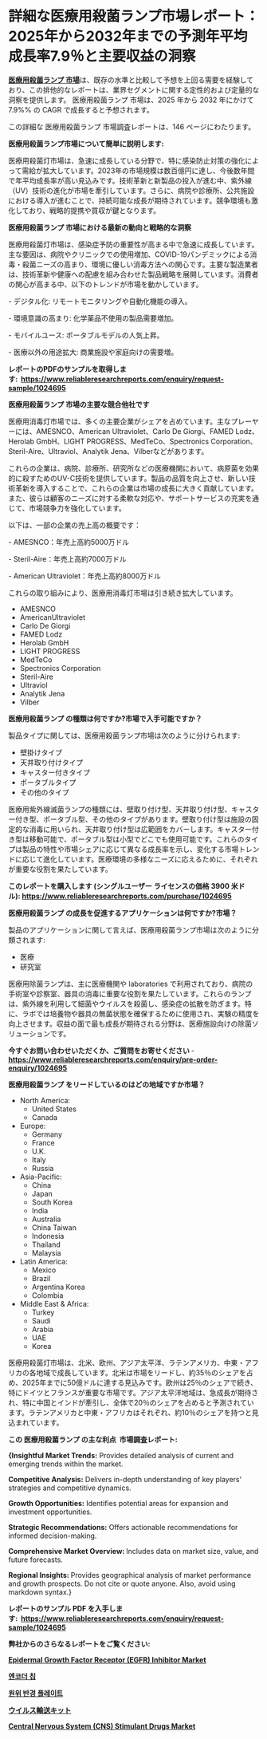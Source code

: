 <p><h1>詳細な医療用殺菌ランプ市場レポート：2025年から2032年までの予測年平均成長率7.9％と主要収益の洞察</h1></p><p data-sourcepos="1:1-1:157"><strong><a href="https://www.reliableresearchreports.com/medical-germicidal-lamp-r1024695?utm_campaign=107&utm_medium=36&utm_source=Github&utm_content=ia&utm_term=09032025&utm_id=medical-germicidal-lamp">医療用殺菌ランプ 市場</a></strong>は、既存の水準と比較して予想を上回る需要を経験しており、この排他的なレポートは、業界セグメントに関する定性的および定量的な洞察を提供します。 医療用殺菌ランプ 市場は、2025 年から 2032 年にかけて 7.9%% の CAGR で成長すると予想されます。</p>
<p data-sourcepos="3:1-3:50">この詳細な 医療用殺菌ランプ 市場調査レポートは、146 ページにわたります。</p>
<p><strong>医療用殺菌ランプ市場について簡単に説明します:</strong></p>
<p><p>医療用殺菌灯市場は、急速に成長している分野で、特に感染防止対策の強化によって需給が拡大しています。2023年の市場規模は数百億円に達し、今後数年間で年平均成長率が高い見込みです。技術革新と新製品の投入が進む中、紫外線（UV）技術の進化が市場を牽引しています。さらに、病院や診療所、公共施設における導入が進むことで、持続可能な成長が期待されています。競争環境も激化しており、戦略的提携や買収が鍵となります。</p></p>
<p><strong>医療用殺菌ランプ 市場における最新の動向と戦略的な洞察</strong></p>
<p><p>医療用殺菌灯市場は、感染症予防の重要性が高まる中で急速に成長しています。主な要因は、病院やクリニックでの使用増加、COVID-19パンデミックによる消毒・殺菌ニーズの高まり、環境に優しい消毒方法への関心です。主要な製造業者は、技術革新や健康への配慮を組み合わせた製品戦略を展開しています。消費者の関心が高まる中、以下のトレンドが市場を動かしています。</p><p>- デジタル化: リモートモニタリングや自動化機能の導入。</p><p>- 環境意識の高まり: 化学薬品不使用の製品需要増加。</p><p>- モバイルユース: ポータブルモデルの人気上昇。</p><p>- 医療以外の用途拡大: 商業施設や家庭向けの需要増。</p></p>
<p><strong>レポートのPDFのサンプルを取得します</strong><strong>:&nbsp;&nbsp;<a href="https://www.reliableresearchreports.com/enquiry/request-sample/1024695?utm_campaign=107&utm_medium=36&utm_source=Github&utm_content=ia&utm_term=09032025&utm_id=medical-germicidal-lamp">https://www.reliableresearchreports.com/enquiry/request-sample/1024695</a></strong></p>
<p><strong>医療用殺菌ランプ 市場の主要な競合他社です</strong></p>
<p><p>医療用消毒灯市場では、多くの主要企業がシェアを占めています。主なプレーヤーには、AMESNCO、American Ultraviolet、Carlo De Giorgi、FAMED Lodz、Herolab GmbH、LIGHT PROGRESS、MedTeCo、Spectronics Corporation、Steril-Aire、Ultraviol、Analytik Jena、Vilberなどがあります。</p><p>これらの企業は、病院、診療所、研究所などの医療機関において、病原菌を効果的に殺すためのUV-C技術を提供しています。製品の品質を向上させ、新しい技術革新を導入することで、これらの企業は市場の成長に大きく貢献しています。また、彼らは顧客のニーズに対する柔軟な対応や、サポートサービスの充実を通じて、市場競争力を強化しています。</p><p>以下は、一部の企業の売上高の概要です：</p><p>- AMESNCO：年売上高約5000万ドル</p><p>- Steril-Aire：年売上高約7000万ドル</p><p>- American Ultraviolet：年売上高約8000万ドル</p><p>これらの取り組みにより、医療用消毒灯市場は引き続き拡大しています。</p></p>
<p><ul><li>AMESNCO</li><li>AmericanUltraviolet</li><li>Carlo De Giorgi</li><li>FAMED Lodz</li><li>Herolab GmbH</li><li>LIGHT PROGRESS</li><li>MedTeCo</li><li>Spectronics Corporation</li><li>Steril-Aire</li><li>Ultraviol</li><li>Analytik Jena</li><li>Vilber</li></ul></p>
<p><strong>医療用殺菌ランプ の種類は何ですか?市場で入手可能ですか？</strong></p>
<p>製品タイプに関しては、医療用殺菌ランプ市場は次のように分けられます:</p>
<p><ul><li>壁掛けタイプ</li><li>天井取り付けタイプ</li><li>キャスター付きタイプ</li><li>ポータブルタイプ</li><li>その他のタイプ</li></ul></p>
<p><p>医療用紫外線滅菌ランプの種類には、壁取り付け型、天井取り付け型、キャスター付き型、ポータブル型、その他のタイプがあります。壁取り付け型は施設の固定的な消毒に用いられ、天井取り付け型は広範囲をカバーします。キャスター付き型は移動可能で、ポータブル型は小型でどこでも使用可能です。これらのタイプは製品の特性や市場シェアに応じて異なる成長率を示し、変化する市場トレンドに応じて進化しています。医療環境の多様なニーズに応えるために、それぞれが重要な役割を果たしています。</p></p>
<p><strong>このレポートを購入します (シングルユーザー ライセンスの価格 3900 米ドル):&nbsp;<a href="https://www.reliableresearchreports.com/purchase/1024695?utm_campaign=107&utm_medium=36&utm_source=Github&utm_content=ia&utm_term=09032025&utm_id=medical-germicidal-lamp">https://www.reliableresearchreports.com/purchase/1024695</a></strong></p>
<p><strong>医療用殺菌ランプ の成長を促進するアプリケーションは何ですか?市場？</strong></p>
<p>製品のアプリケーションに関して言えば、医療用殺菌ランプ市場は次のように分類されます:</p>
<p><ul><li>医療</li><li>研究室</li></ul></p>
<p><p>医療用除菌ランプは、主に医療機関や laboratories で利用されており、病院の手術室や診察室、器具の消毒に重要な役割を果たしています。これらのランプは、紫外線を利用して細菌やウイルスを殺菌し、感染症の拡散を防ぎます。特に、ラボでは培養物や器具の無菌状態を確保するために使用され、実験の精度を向上させます。収益の面で最も成長が期待される分野は、医療施設向けの除菌ソリューションです。</p></p>
<p><strong>今すぐお問い合わせいただくか、ご質問をお寄せください</strong><strong>&nbsp;</strong>-<strong><a href="https://www.reliableresearchreports.com/enquiry/pre-order-enquiry/1024695?utm_campaign=107&utm_medium=36&utm_source=Github&utm_content=ia&utm_term=09032025&utm_id=medical-germicidal-lamp">https://www.reliableresearchreports.com/enquiry/pre-order-enquiry/1024695</a></strong></p>
<p><strong>医療用殺菌ランプ をリードしているのはどの地域ですか市場？</strong></p>
<p><ul>
    <li>
        North America:
        <ul>
            <li>United States</li>
            <li>Canada</li>
        </ul>
    </li>
    <li>
        Europe:
        <ul>
            <li>Germany</li>
            <li>France</li>
            <li>U.K.</li>
            <li>Italy</li>
            <li>Russia</li>
        </ul>
    </li>
    <li>
        Asia-Pacific:
        <ul>
            <li>China</li>
            <li>Japan</li>
            <li>South Korea</li>
            <li>India</li>
            <li>Australia</li>
            <li>China Taiwan</li>
            <li>Indonesia</li>
            <li>Thailand</li>
            <li>Malaysia</li>
        </ul>
    </li>
    <li>
        Latin America:
        <ul>
            <li>Mexico</li>
            <li>Brazil</li>
            <li>Argentina Korea</li>
            <li>Colombia</li>
        </ul>
    </li>
    <li>
        Middle East & Africa:
        <ul>
            <li>Turkey</li>
            <li>Saudi</li>
            <li>Arabia</li>
            <li>UAE</li>
            <li>Korea</li>
        </ul>
    </li>
    </ul></p>
<p><p>医療用殺菌灯市場は、北米、欧州、アジア太平洋、ラテンアメリカ、中東・アフリカの各地域で成長しています。北米は市場をリードし、約35％のシェアを占め、2025年までに50億ドルに達する見込みです。欧州は25％のシェアで続き、特にドイツとフランスが重要な市場です。アジア太平洋地域は、急成長が期待され、特に中国とインドが牽引し、全体で20％のシェアを占めると予測されています。ラテンアメリカと中東・アフリカはそれぞれ、約10％のシェアを持つと見込まれています。</p></p>
<p><strong>この 医療用殺菌ランプ の主な利点&nbsp; 市場調査レポート:</strong></p>
<p><strong>{Insightful Market Trends:</strong> Provides detailed analysis of current and emerging trends within the market.</p>
<p><strong>Competitive Analysis:</strong> Delivers in-depth understanding of key players' strategies and competitive dynamics.</p>
<p><strong>Growth Opportunities:</strong> Identifies potential areas for expansion and investment opportunities.</p>
<p><strong>Strategic Recommendations:</strong> Offers actionable recommendations for informed decision-making.</p>
<p><strong>Comprehensive Market Overview: </strong>Includes data on market size, value, and future forecasts.</p>
<p><strong>Regional Insights: </strong>Provides geographical analysis of market performance and growth prospects. Do not cite or quote anyone. Also, avoid using markdown syntax.}</p>
<p><strong>レポートのサンプル PDF を入手します:&nbsp;</strong><strong>&nbsp;<a href="https://www.reliableresearchreports.com/enquiry/request-sample/1024695?utm_campaign=107&utm_medium=36&utm_source=Github&utm_content=ia&utm_term=09032025&utm_id=medical-germicidal-lamp">https://www.reliableresearchreports.com/enquiry/request-sample/1024695</a></strong></p>
<p></p>
<p></p>
<p></p>
<p></p>
<p><strong>弊社からのさらなるレポートをご覧ください:</strong></p>
<p><strong><p><a href="https://github.com/siertnamba7u/Market-Research-Report-List-1/blob/main/epidermal-growth-factor-receptor-egfr-inhibitor-market.md?utm_campaign=107&utm_medium=36&utm_source=Github&utm_content=ia&utm_term=09032025&utm_id=medical-germicidal-lamp">Epidermal Growth Factor Receptor (EGFR) Inhibitor Market</a></p><p><a href="https://github.com/laholand/Market-Research-Report-List-7/blob/main/800475942742.md?utm_campaign=107&utm_medium=36&utm_source=Github&utm_content=ia&utm_term=09032025&utm_id=medical-germicidal-lamp">엔코더 칩</a></p><p><a href="https://github.com/laholand/Market-Research-Report-List-7/blob/main/988374242819.md?utm_campaign=107&utm_medium=36&utm_source=Github&utm_content=ia&utm_term=09032025&utm_id=medical-germicidal-lamp">원위 반경 플레이트</a></p><p><a href="https://github.com/mohamedbakry57/Market-Research-Report-List-7/blob/main/453944142519.md?utm_campaign=107&utm_medium=36&utm_source=Github&utm_content=ia&utm_term=09032025&utm_id=medical-germicidal-lamp">ウイルス輸送キット</a></p><p><a href="https://github.com/boyertrull4r/Market-Research-Report-List-1/blob/main/central-nervous-system-cns-stimulant-drugs-market.md?utm_campaign=107&utm_medium=36&utm_source=Github&utm_content=ia&utm_term=09032025&utm_id=medical-germicidal-lamp">Central Nervous System (CNS) Stimulant Drugs Market</a></p></strong></p>